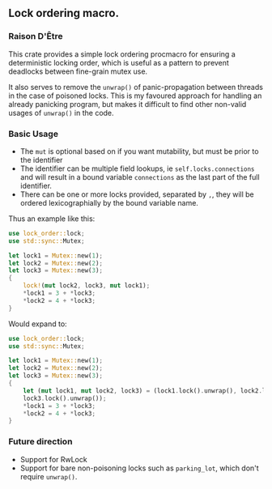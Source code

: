 ## Lock ordering macro.

### Raison D'Être

This crate provides a simple lock ordering procmacro for ensuring a deterministic locking order,
which is useful as a pattern to prevent deadlocks between fine-grain mutex use.

It also serves to remove the `unwrap()` of panic-propagation between threads in the case of
poisoned locks. This is my favoured approach for handling an already panicking program, but
makes it difficult to find other non-valid usages of `unwrap()` in the code.

### Basic Usage

- The `mut` is optional based on if you want mutability, but must be prior to the identifier
- The identifier can be multiple field lookups, ie `self.locks.connections` and will result in a
bound variable `connections` as the last part of the full identifier.
- There can be one or more locks provided, separated by `,`, they will be ordered
lexicographially by the bound variable name.

Thus an example like this:
```rust
use lock_order::lock;
use std::sync::Mutex;

let lock1 = Mutex::new(1);
let lock2 = Mutex::new(2);
let lock3 = Mutex::new(3);
{
    lock!(mut lock2, lock3, mut lock1);
    *lock1 = 3 + *lock3;
    *lock2 = 4 + *lock3;
}
```

Would expand to:

```rust
use lock_order::lock;
use std::sync::Mutex;

let lock1 = Mutex::new(1);
let lock2 = Mutex::new(2);
let lock3 = Mutex::new(3);
{
    let (mut lock1, mut lock2, lock3) = (lock1.lock().unwrap(), lock2.lock().unwrap(),
    lock3.lock().unwrap());
    *lock1 = 3 + *lock3;
    *lock2 = 4 + *lock3;
}
```

### Future direction

- Support for RwLock
- Support for bare non-poisoning locks such as `parking_lot`, which don't require `unwrap()`.
